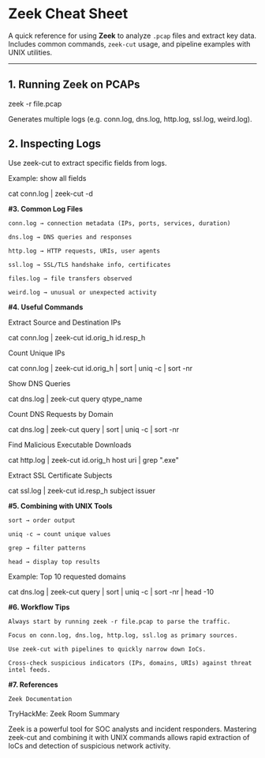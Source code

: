 # Zeek Cheat Sheet

A quick reference for using **Zeek** to analyze `.pcap` files and extract key data.  
Includes common commands, `zeek-cut` usage, and pipeline examples with UNIX utilities.

---

## 1. Running Zeek on PCAPs

zeek -r file.pcap

Generates multiple logs (e.g. conn.log, dns.log, http.log, ssl.log, weird.log).

## 2. Inspecting Logs

Use zeek-cut to extract specific fields from logs.

Example: show all fields

cat conn.log | zeek-cut -d

**#3. Common Log Files**

    conn.log → connection metadata (IPs, ports, services, duration)

    dns.log → DNS queries and responses

    http.log → HTTP requests, URIs, user agents

    ssl.log → SSL/TLS handshake info, certificates

    files.log → file transfers observed

    weird.log → unusual or unexpected activity

**#4. Useful Commands**

Extract Source and Destination IPs

cat conn.log | zeek-cut id.orig_h id.resp_h

Count Unique IPs

cat conn.log | zeek-cut id.orig_h | sort | uniq -c | sort -nr

Show DNS Queries

cat dns.log | zeek-cut query qtype_name

Count DNS Requests by Domain

cat dns.log | zeek-cut query | sort | uniq -c | sort -nr

Find Malicious Executable Downloads

cat http.log | zeek-cut id.orig_h host uri | grep ".exe"

Extract SSL Certificate Subjects

cat ssl.log | zeek-cut id.resp_h subject issuer

**#5. Combining with UNIX Tools**

    sort → order output

    uniq -c → count unique values

    grep → filter patterns

    head → display top results

Example: Top 10 requested domains

cat dns.log | zeek-cut query | sort | uniq -c | sort -nr | head -10

**#6. Workflow Tips**

    Always start by running zeek -r file.pcap to parse the traffic.

    Focus on conn.log, dns.log, http.log, ssl.log as primary sources.

    Use zeek-cut with pipelines to quickly narrow down IoCs.

    Cross-check suspicious indicators (IPs, domains, URIs) against threat intel feeds.

**#7. References**

    Zeek Documentation

TryHackMe: Zeek Room
Summary

Zeek is a powerful tool for SOC analysts and incident responders.
Mastering zeek-cut and combining it with UNIX commands allows rapid extraction of IoCs and detection of suspicious network activity.
